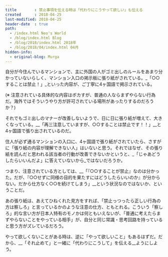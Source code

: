 ```yaml
---
title        : 禁止事項を伝える時は「代わりにこうやって欲しい」も伝える
created      : 2018-04-25
last-modified: 2018-04-25
header-date  : true
path:
  - /index.html Neo's World
  - /blog/index.html Blog
  - /blog/2018/index.html 2018年
  - /blog/2018/04/index.html 04月
hidden-info:
  - original-blog: Murga
---
```


自分が今住んでいるマンションで、主に外国の人がゴミ出しのルールをあまり分かっていないらしく、マンション入口の掲示板に張り紙がされている。_「○○することは禁止！」_といった内容が、ご丁寧に4ヶ国語で掲示されている。

(※ 注意されている具体的な内容はボカすが、普通の人ならまずやらない行為だ。海外ではそういうやり方が許可されている場所があったりするのだろうか？)

それでもゴミ出しのマナーが改善しないようで、日に日に張り紙が増えて、大きくなっている。__「再三注意していますが、○○することは禁止です！！」__と4ヶ国語で張り出されているのだ。

住人が必ず通るマンションの入口に、4ヶ国語で張り紙がされていたら、さすがに「張り紙の内容が理解できない人」はいないと思う。それではなぜ、その張り紙を読んだと思われる該当者の行動が改善できないかというと、_「じゃあどうしたらいいんだよ」に答えていないから_ではないだろうか。

つまり、注意されている方としては、__「『○○することが禁止』なのは分かった。だが、『○○せずに同様の目的を果たすにはどうしたらいいのか』が分からない。だから仕方なく○○を続けてしまう」__という状況なのではないか、ということだ。

あの張り紙は、あえてひねくれた見方をすれば、「禁止っつったら正しい行為の方は察しろ」と言っているかのような注意の仕方、ともとれる。こういう「察しろ」的な言い方が日本人特有のモノかは何ともいえないが、「普通に考えたらまずやらないことをやっている相手」が、自分と同じ常識・思考回路を持っていると思う方がズレているだろう。

やって欲しくないことがある時は、逆に「やって欲しいこと」もあるはずだ。だから、__「それ止めて」と一緒に「代わりにこうして」を伝える__ようにしよう。
